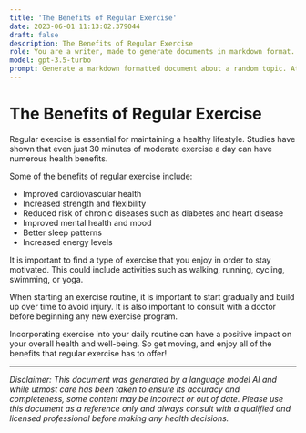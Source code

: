 ```yaml
---
title: 'The Benefits of Regular Exercise'
date: 2023-06-01 11:13:02.379044
draft: false
description: The Benefits of Regular Exercise
role: You are a writer, made to generate documents in markdown format. It is very important that all of the documents you generate are in valid markdown format.
model: gpt-3.5-turbo
prompt: Generate a markdown formatted document about a random topic. At the bottom, include a disclaimer explaining that the document was generated by you. The first line of the document should be the title. Make sure that the entire document is in proper markdown format, using a mix of various tags to make the document visually appealing.
---
```


# The Benefits of Regular Exercise

Regular exercise is essential for maintaining a healthy lifestyle. Studies have shown that even just 30 minutes of moderate exercise a day can have numerous health benefits. 

Some of the benefits of regular exercise include:

- Improved cardiovascular health
- Increased strength and flexibility
- Reduced risk of chronic diseases such as diabetes and heart disease
- Improved mental health and mood
- Better sleep patterns
- Increased energy levels

It is important to find a type of exercise that you enjoy in order to stay motivated. This could include activities such as walking, running, cycling, swimming, or yoga. 

When starting an exercise routine, it is important to start gradually and build up over time to avoid injury. It is also important to consult with a doctor before beginning any new exercise program.

Incorporating exercise into your daily routine can have a positive impact on your overall health and well-being. So get moving, and enjoy all of the benefits that regular exercise has to offer!

---

*Disclaimer: This document was generated by a language model AI and while utmost care has been taken to ensure its accuracy and completeness, some content may be incorrect or out of date. Please use this document as a reference only and always consult with a qualified and licensed professional before making any health decisions.*